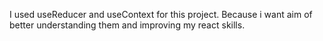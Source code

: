 I used useReducer and useContext for this project. Because i want aim of better understanding them and improving my react skills.
